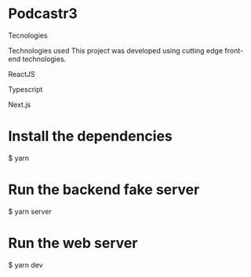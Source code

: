 # Podcastr3

Tecnologies

Technologies used
This project was developed using cutting edge front-end technologies.

ReactJS

Typescript

Next.js
##

# Install the dependencies
$ yarn

# Run the backend fake server
$ yarn server

# Run the web server
$ yarn dev

